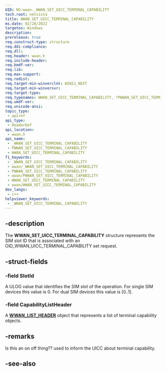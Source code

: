 ```yaml
---
UID: NS:wwan._WWAN_SET_UICC_TERMINAL_CAPABILITY
tech.root: netvista
title: WWAN_SET_UICC_TERMINAL_CAPABILITY
ms.date: 02/28/2022
targetos: Windows
description: 
prerelease: true
req.construct-type: structure
req.ddi-compliance: 
req.dll: 
req.header: wwan.h
req.include-header: 
req.kmdf-ver: 
req.lib: 
req.max-support: 
req.redist: 
req.target-min-winverclnt: WIN11_NEXT
req.target-min-winversvr: 
req.target-type: 
req.typenames: WWAN_SET_UICC_TERMINAL_CAPABILITY, *PWWAN_SET_UICC_TERMINAL_CAPABILITY
req.umdf-ver: 
req.unicode-ansi: 
topic_type:
 - apiref
api_type:
 - HeaderDef
api_location:
 - wwan.h
api_name:
 - _WWAN_SET_UICC_TERMINAL_CAPABILITY
 - PWWAN_SET_UICC_TERMINAL_CAPABILITY
 - WWAN_SET_UICC_TERMINAL_CAPABILITY
f1_keywords:
 - _WWAN_SET_UICC_TERMINAL_CAPABILITY
 - wwan/_WWAN_SET_UICC_TERMINAL_CAPABILITY
 - PWWAN_SET_UICC_TERMINAL_CAPABILITY
 - wwan/PWWAN_SET_UICC_TERMINAL_CAPABILITY
 - WWAN_SET_UICC_TERMINAL_CAPABILITY
 - wwan/WWAN_SET_UICC_TERMINAL_CAPABILITY
dev_langs:
 - c++
helpviewer_keywords:
 - _WWAN_SET_UICC_TERMINAL_CAPABILITY
---
```


## -description

The **WWAN_SET_UICC_TERMINAL_CAPABILITY** structure represents the SIM slot ID that is associated with an OID_WWAN_UICC_TERMINAL_CAPABILITY set request.

## -struct-fields

### -field SlotId

A ULOG value that identifies the SIM slot of the operation. For single SIM devices this value is 0. For dual SIM devices this value is [0..1].

### -field CapabilityListHeader

A [**WWAN_LIST_HEADER**](ns-wwan-_wwan_list_header.md) object that represents a list of terminal capability objects.

## -remarks

Is this an on off thing??
 used to inform the UICC about terminal capability. 

## -see-also

